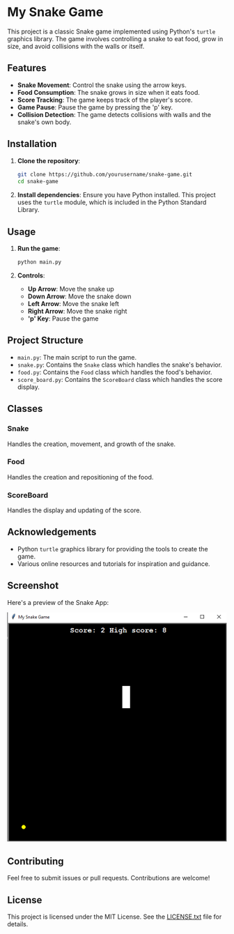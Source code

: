 # My Snake Game

This project is a classic Snake game implemented using Python's `turtle` graphics library. The game involves controlling a snake to eat food, grow in size, and avoid collisions with the walls or itself.

## Features

- **Snake Movement**: Control the snake using the arrow keys.
- **Food Consumption**: The snake grows in size when it eats food.
- **Score Tracking**: The game keeps track of the player's score.
- **Game Pause**: Pause the game by pressing the 'p' key.
- **Collision Detection**: The game detects collisions with walls and the snake's own body.

## Installation

1. **Clone the repository**:
    ```sh
    git clone https://github.com/yourusername/snake-game.git
    cd snake-game
    ```

2. **Install dependencies**:
    Ensure you have Python installed. This project uses the `turtle` module, which is included in the Python Standard Library.

## Usage

1. **Run the game**:
    ```sh
    python main.py
    ```

2. **Controls**:
    - **Up Arrow**: Move the snake up
    - **Down Arrow**: Move the snake down
    - **Left Arrow**: Move the snake left
    - **Right Arrow**: Move the snake right
    - **'p' Key**: Pause the game

## Project Structure

- `main.py`: The main script to run the game.
- `snake.py`: Contains the `Snake` class which handles the snake's behavior.
- `food.py`: Contains the `Food` class which handles the food's behavior.
- `score_board.py`: Contains the `ScoreBoard` class which handles the score display.

## Classes

### Snake

Handles the creation, movement, and growth of the snake.

### Food

Handles the creation and repositioning of the food.

### ScoreBoard

Handles the display and updating of the score.

## Acknowledgements

- Python `turtle` graphics library for providing the tools to create the game.
- Various online resources and tutorials for inspiration and guidance.
## Screenshot

Here's a preview of the Snake App:

![Application Screenshot](images/img.png)

## Contributing

Feel free to submit issues or pull requests. Contributions are welcome!

## License

This project is licensed under the MIT License. See the [LICENSE.txt](docs/LICENSE.txt) file for details.
